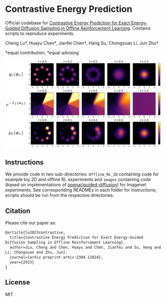 # Contrastive Energy Prediction
Official codebase for [Contrastive Energy Prediction for Exact Energy-Guided Diffusion Sampling in Offline Reinforcement Learning](https://arxiv.org/abs/2304.12824).
Contains scripts to reproduce experiments.

Cheng Lu\*, Huayu Chen\*, Jianfei Chen†, Hang Su, Chongxuan Li, Jun Zhu†

\*equal contribution, †equal advising

![image info](./title_figure.PNG)

## Instructions

We provide code in two sub-directories: `Offline_RL_2D` containing code for example toy 2D and offline RL experiments and `images` containing code (based on implementations of [openai/guided-diffusion](https://github.com/openai/guided-diffusion)) for Imagenet experiments.
See corresponding READMEs in each folder for instructions; scripts should be run from the respective directories.

## Citation

Please cite our paper as:

```
@article{lu2023contrastive,
  title={Contrastive Energy Prediction for Exact Energy-Guided Diffusion Sampling in Offline Reinforcement Learning},
  author={Lu, Cheng and Chen, Huayu and Chen, Jianfei and Su, Hang and Li, Chongxuan and Zhu, Jun},
  journal={arXiv preprint arXiv:2304.12824},
  year={2023}
}
```

## License

MIT
